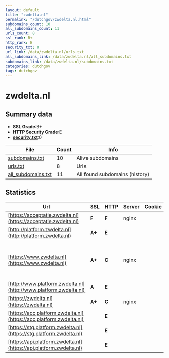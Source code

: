 ```yaml
---
layout: default
title: "zwdelta.nl"
permalink: "/dutchgov/zwdelta.nl.html"
subdomains_count: 10
all_subdomains_count: 11
urls_count: 8
ssl_rank: B+
http_rank: E
security_txt: 0
url_link: /data/zwdelta.nl/urls.txt
all_subdomains_link: /data/zwdelta.nl/all_subdomains.txt
subdomains_link: /data/zwdelta.nl/subdomains.txt
categories: dutchgov
tags: dutchgov
---
```



# zwdelta.nl
## Summary data


 - **SSL Grade**:B+
 - **HTTP Security Grade**:E
 - **[security.txt](https://www.digitaleoverheid.nl/nieuws/standaard-security-txt-nu-verplicht-voor-overheid/)**:0


| File       | Count | Info |
|------------|-------|------|
|[subdomains.txt](/DutchGovScope/data/zwdelta.nl/subdomains.txt)|10|Alive subdomains|
|[urls.txt](/DutchGovScope/data/zwdelta.nl/urls.txt)|8|Urls|
|[all_subdomains.txt](/DutchGovScope/data/zwdelta.nl/all_subdomains.txt)|11|All found subdomains (history)|


## Statistics


| Url | SSL | HTTP | Server | Cookie | HSTS | CORS | CTO | CSP | XFO | XXP | RP |FP| Tech |Title |
|--------|-------|-------|------|------|------|------|------|------|------|------|------|------|------|------|
|[https://acceptatie.zwdelta.nl](https://acceptatie.zwdelta.nl)| **F**| **F**|nginx| | | | | | | | :white_check_mark: | |MySQL Nginx PHP WordPress|Aanbouw - ACC si...|
|[http://platform.zwdelta.nl](http://platform.zwdelta.nl)| **A+**| **E**|| | | | | | | | :white_check_mark: | |HSTS||
|[https://www.zwdelta.nl](https://www.zwdelta.nl)| **A+**| **C**|nginx| |:white_check_mark: | | | | | | :white_check_mark: | |Google Tag Manager HSTS MySQL Nginx PHP WordPress:6.5.4 Yoast SEO:22.8|Home - Zuidweste...|
|[http://www.platform.zwdelta.nl](http://www.platform.zwdelta.nl)| **A**| **E**|| | | | | | | | :white_check_mark: | |||
|[https://zwdelta.nl](https://zwdelta.nl)| **A+**| **C**|nginx| |:white_check_mark: | | | | | | :white_check_mark: | |HSTS Nginx||
|[https://acc.platform.zwdelta.nl](https://acc.platform.zwdelta.nl)| | **E**|| | | | | | | | :white_check_mark: | ||Document Moved|
|[https://stg.platform.zwdelta.nl](https://stg.platform.zwdelta.nl)| | **E**|| | | | | | | | :white_check_mark: | ||Document Moved|
|[https://api.platform.zwdelta.nl](https://api.platform.zwdelta.nl)| | **E**|| | | | | | | | :white_check_mark: | ||Document Moved|

